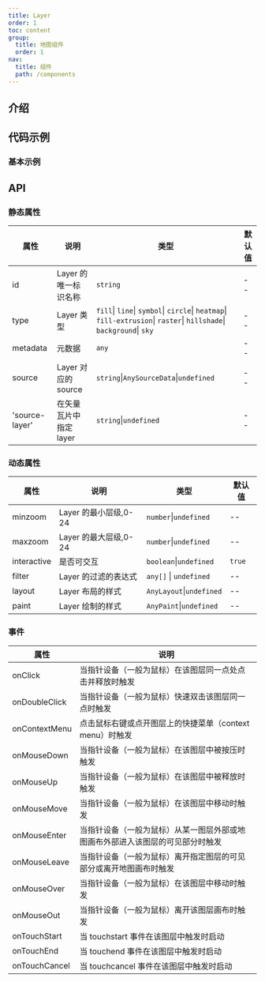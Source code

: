 ```yaml
---
title: Layer
order: 1
toc: content
group:
  title: 地图组件
  order: 1
nav:
  title: 组件
  path: /components
---
```


## 介绍

## 代码示例

### 基本示例

<code src="./demos/basic.tsx"></code>

## API

### 静态属性

| 属性 | 说明 | 类型 | 默认值 |
| --- | --- | --- | --- |
| id | Layer 的唯一标识名称 | `string` | -- |
| type | Layer 类型 | `fill`\| `line`\| `symbol`\| `circle`\| `heatmap`\| `fill-extrusion`\| `raster`\| `hillshade`\| `background`\| `sky` | -- |
| metadata | 元数据 | `any` | -- |
| source | Layer 对应的 source | `string`\|`AnySourceData`\|`undefined` | -- |
| 'source-layer' | 在矢量瓦片中指定 layer | `string`\|`undefined` | -- |

### 动态属性

| 属性        | 说明                  | 类型                     | 默认值 |
| ----------- | --------------------- | ------------------------ | ------ |
| minzoom     | Layer 的最小层级,0-24 | `number`\|`undefined`    | --     |
| maxzoom     | Layer 的最大层级,0-24 | `number`\|`undefined`    | --     |
| interactive | 是否可交互            | `boolean`\|`undefined`   | `true` |
| filter      | Layer 的过滤的表达式  | `any[]` \| `undefined`   | --     |
| layout      | Layer 布局的样式      | `AnyLayout`\|`undefined` | --     |
| paint       | Layer 绘制的样式      | `AnyPaint`\|`undefined`  | --     |

### 事件

| 属性          | 说明                                                                           |
| ------------- | ------------------------------------------------------------------------------ |
| onClick       | 当指针设备（一般为鼠标）在该图层同一点处点击并释放时触发                       |
| onDoubleClick | 当指针设备（一般为鼠标）快速双击该图层同一点时触发                             |
| onContextMenu | 点击鼠标右键或点开图层上的快捷菜单（context menu）时触发                       |
| onMouseDown   | 当指针设备（一般为鼠标）在该图层中被按压时触发                                 |
| onMouseUp     | 当指针设备（一般为鼠标）在该图层中被释放时触发                                 |
| onMouseMove   | 当指针设备（一般为鼠标）在该图层中移动时触发                                   |
| onMouseEnter  | 当指针设备（一般为鼠标）从某一图层外部或地图画布外部进入该图层的可见部分时触发 |
| onMouseLeave  | 当指针设备（一般为鼠标）离开指定图层的可见部分或离开地图画布时触发             |
| onMouseOver   | 当指针设备（一般为鼠标）在该图层中移动时触发                                   |
| onMouseOut    | 当指针设备（一般为鼠标）离开该图层画布时触发                                   |
| onTouchStart  | 当 touchstart 事件在该图层中触发时启动                                         |
| onTouchEnd    | 当 touchend 事件在该图层中触发时启动                                           |
| onTouchCancel | 当 touchcancel 事件在该图层中触发时启动                                        |
